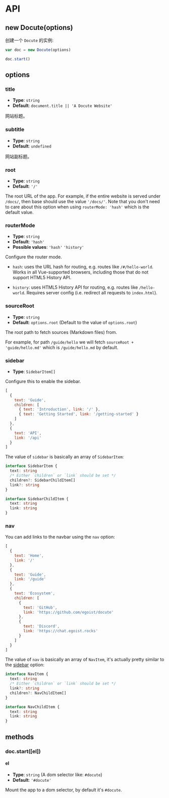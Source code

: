 # API

## new Docute(options)

创建一个 `Docute` 的实例:

```js
var doc = new Docute(options)

doc.start()
```

## options

### title

- __Type__: `string`
- __Default__: `document.title || 'A Docute Website'`

网站标题。

### subtitle

- __Type__: `string`
- __Default__: `undefined`

网站副标题。

### root

- __Type__: `string`
- __Default__: `'/'`

The root URL of the app. For example, if the entire website is served under `/docs/`, then base should use the value `'/docs/'`. Note that you don't need to care about this option when using `routerMode: 'hash'` which is the default value.

### routerMode

- __Type__: `string`
- __Default__: `'hash'`
- __Possible values__: `'hash'` `'history'`

Configure the router mode.

- `hash`: uses the URL hash for routing, e.g. routes like `/#/hello-world`. Works in all Vue-supported browsers, including those that do not support HTML5 History API.

- `history`: uses HTML5 History API for routing, e.g. routes like `/hello-world`. Requires server config (i.e. redirect all requests to `index.html`).

### sourceRoot

- __Type__: `string`
- __Default__: `options.root` (Default to the value of `options.root`)

The root path to fetch sources (Markdown files) from.

For example, for path `/guide/hello` we will fetch `sourceRoot + 'guide/hello.md'` which is `/guide/hello.md` by default.

### sidebar

- __Type__: `SidebarItem[]`

Configure this to enable the sidebar.

```js
[
  {
    text: 'Guide',
    children: [
      { text: 'Introduction', link: '/' },
      { text: 'Getting Started', link: '/getting-started' }
    ]
  },
  {
    text: 'API',
    link: '/api'
  }
]
```

The value of `sidebar` is basically an array of `SidebarItem`:

```ts
interface SidebarItem {
  text: string
  /* Either `children` or `link` should be set */
  children?: SidebarChildItem[]
  link?: string
}

interface SidebarChildItem {
  text: string
  link: string
}
```

### nav

You can add links to the navbar using the `nav` option:

```js
[
  {
    text: 'Home',
    link: '/'
  },
  {
    text: 'Guide',
    link: '/guide'
  },
  {
    text: 'Ecosystem',
    children: [
      {
        text: 'GitHub',
        link: 'https://github.com/egoist/docute'
      },
      {
        text: 'Discord',
        link: 'https://chat.egoist.rocks'
      }
    ]
  }
]
```

The value of `nav` is basically an array of `NavItem`, it's actually pretty similar to the [sidebar](#sidebar) option:

```ts
interface NavItem {
  text: string
  /* Either `children` or `link` should be set */
  link?: string
  children?: NavChildItem[]
}

interface NavChildItem {
  text: string
  link: string
}
```

## methods

### doc.start([el])

#### el

- __Type__: `string` (A dom selector like: `#docute`)
- __Default__: `'#docute'`

Mount the app to a dom selector, by default it's `#docute`.
